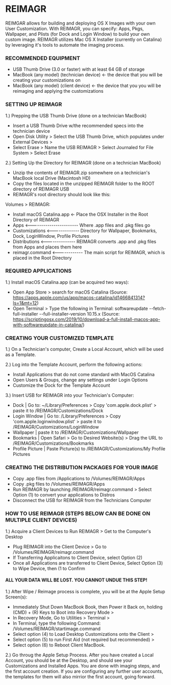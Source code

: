 # REIMAGR
REIMGAR allows for building and deploying OS X Images with your own User Customization.  With REIMAGR, you can specify: 
Apps, Pkgs, Wallpaper, and Plists (for Dock and Login Window) to build your own custom image.  REIMAGR utilizes Mac OS X Installer (currently on Catalina) by leveraging it's tools to automate the imaging process.  

### RECOMMENDED EQUIPMENT ###
- USB Thumb Drive (3.0 or faster) with at least 64 GB of storage
- MacBook (any model) (technician device) <- the device that you will be creating your customizations on
- MacBook (any model) (client device) <- the device that you you will be reimaging and applying the customizations

### SETTING UP REIMAGR ###
1.) Prepping the USB Thumb Drive (done on a technician MacBook)
- Insert a USB Thumb Drive w/the recommended specs into the technician device
- Open Disk Utility > Select the USB Thumb Drive, which populates under External Devices >
- Select Erase > Name the USB REIMAGR > Select Journaled for File System > Select Erase

2.) Setting Up the Directory for REIMAGR (done on a technician MacBook)
- Unzip the contents of REIMAGR.zip somewhere on a technician's MacBook local Drive (Macintosh HD)
- Copy the files located in the unzipped REIMAGR folder to the ROOT directory of REIMAGR USB 
- REIMAGR's root directory should look like this:

Volumes > REIMAGR:
* Install macOS Catalina.app <- Place the OSX Installer in the Root Directory of REIMAGR
* Apps <----------------------- Where .app files and .pkg files go
* Customizations <------------- Directory for Wallpaper, Bookmarks, Dock, LoginWindow, Profile Pictures
* Distributions <-------------- REIMAGR converts .app and .pkg files from Apps and places them here
* reimagr.command <------------ The main script for REIMAGR, which is placed in the Root Directory

### REQUIRED APPLICATIONS ###
1.) Install macOS Catalina.app (can be acquired two ways):

- Open App Store > search for macOS Catalina (Source: https://apps.apple.com/us/app/macos-catalina/id1466841314?ls=1&mt=12)
- Open Terminal > Type the following in Terminal: softwareupdate --fetch-full-installer --full-installer-version 10.15.x (Source: https://scriptingosx.com/2019/10/download-a-full-install-macos-app-with-softwareupdate-in-catalina/)

### CREATING YOUR CUSTOMIZED TEMPLATE ###
1.) On a Technician's computer, Create a Local Account, which will be used as a Template.

2.) Log into the Template Account, perform the following actions:
- Install Applications that do not come standard with MacOS Catalina
- Open Users & Groups, change any settings under Login Options
- Customize the Dock for the Template Account

3.) Insert USB for REIMAGR into your Technician's Computer:
- Dock | Go to: ~/Library/Preferences > Copy 'com.apple.dock.plist' >  paste it to /REIMAGR/Customizations/Dock
- Login Window | Go to: /Library/Preferences > Copy 'com.apple.loginwindow.plist' > paste it to /REIMAGR/Customizations/LoginWindow
- Wallpaper | paste it to /REIMAGR/Customizations/Wallpaper
- Bookmarks | Open Safari > Go to Desired Website(s) > Drag the URL to /REIMAGR/Customizations/Bookmarks
- Profile Picture | Paste Picture(s) to /REIMAGR/Customizations/My Profile Pictures

### CREATING THE DISTRIBUTION PACKAGES FOR YOUR IMAGE ###
- Copy .app files from /Applications to /Volumes/REIMAGR/Apps
- Copy .pkg files to /Volumes/REIMAGR/Apps
- Run REIMAGR by launching /REIMAGR/reimagr.command > Select Option (1) to convert your applications to Distros
- Disconnect the USB for REIMAGR from the Technicians Computer

### HOW TO USE REIMAGR (STEPS BELOW CAN BE DONE ON MULTIPLE CLIENT DEVICES) ###
1.) Acquire a Client Devices to Run REIMAGR > Get to the Computer's Desktop
- Plug REIMAGR into the Client Device > Go to /Volumes/REIMAGR/reimagr.command
- If Transferring Applicaitons to Client Device, select Option (2)
- Once all Applications are transferred to Client Device, Select Option (3) to Wipe Device, then (1 to Confirm

#### ALL YOUR DATA WILL BE LOST.  YOU CANNOT UNDUE THIS STEP! ###

1.) After Wipe / Reimage process is complete, you will be at the Apple Setup Screen(s):
- Immediately Shut Down MacBook Book, then Power it Back on, holding (CMD) + (R) Keys to Boot into Recovery Mode >
- In Recovery Mode, Go to Utilities > Terminal >
- In Terminal, type the following Command: /Volumes/REIMAGR/startimage.command <enter >
- Select option (4) to Load Desktop Customizations onto the Client >
- Select option (5) to run First Aid (not required but recommended) >
- Select option (6) to Reboot Client MacBook.
  
2.) Go throug the Apple Setup Process.  After you have created a Local Account, you should be at the Desktop, and should see your Customizations and Installed Apps.  You are done with imaging steps, and the first account creation.  If you are configuring any further user accounts, the templates for them will also mirrior the first account, going forward.

